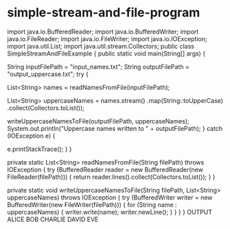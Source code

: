 # simple-stream-and-file-program
import java.io.BufferedReader;
import java.io.BufferedWriter;
import java.io.FileReader;
import java.io.FileWriter;
import java.io.IOException;
import java.util.List;
import java.util.stream.Collectors;
public class SimpleStreamAndFileExample {
public static void main(String[] args) {

String inputFilePath = &quot;input_names.txt&quot;;
String outputFilePath = &quot;output_uppercase.txt&quot;;
try {

List&lt;String&gt; names = readNamesFromFile(inputFilePath);

List&lt;String&gt; uppercaseNames = names.stream()
.map(String::toUpperCase)
.collect(Collectors.toList());

writeUppercaseNamesToFile(outputFilePath, uppercaseNames);
System.out.println(&quot;Uppercase names written to &quot; + outputFilePath);
} catch (IOException e) {

e.printStackTrace();
}
}

private static List&lt;String&gt; readNamesFromFile(String filePath) throws IOException {
try (BufferedReader reader = new BufferedReader(new FileReader(filePath))) {
return reader.lines().collect(Collectors.toList());
}
}

private static void writeUppercaseNamesToFile(String filePath, List&lt;String&gt;
uppercaseNames) throws IOException {
try (BufferedWriter writer = new BufferedWriter(new FileWriter(filePath))) {
for (String name : uppercaseNames) {
writer.write(name);
writer.newLine();
}
}
}
}
OUTPUT
ALICE
BOB
CHARLIE
DAVID
EVE

